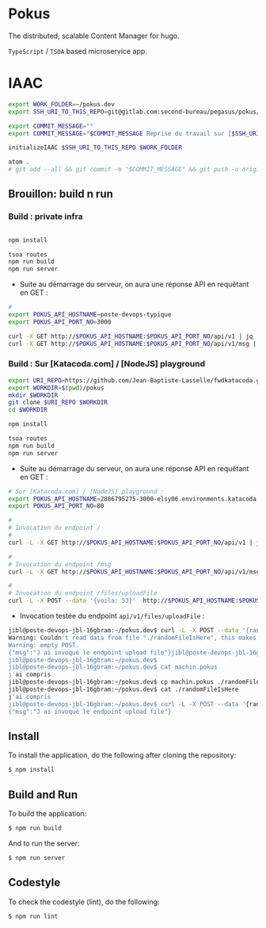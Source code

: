 # Pokus

The distributed, scalable Content Manager for hugo.

`TypeScript` / `TSOA` based microservice app.

# IAAC

```bash
export WORK_FOLDER=~/pokus.dev
export SSH_URI_TO_THIS_REPO=git@gitlab.com:second-bureau/pegasus/pokus/pokus.git

export COMMIT_MESSAGE=""
export COMMIT_MESSAGE="$COMMIT_MESSAGE Reprise du travail sur [$SSH_URI_TO_THIS_REPO]"

initializeIAAC $SSH_URI_TO_THIS_REPO $WORK_FOLDER

atom .
# git add --all && git commit -m "$COMMIT_MESSAGE" && git push -u origin master

```

## Brouillon: build n run

### Build : private infra

```bash

npm install

tsoa routes
npm run build
npm run server
```
* Suite au démarrage du serveur, on aura une réponse API en requêtant en GET :

```bash
#
export POKUS_API_HOSTNAME=poste-devops-typique
export POKUS_API_PORT_NO=3000

curl -X GET http://$POKUS_API_HOSTNAME:$POKUS_API_PORT_NO/api/v1 | jq .
curl -X GET http://$POKUS_API_HOSTNAME:$POKUS_API_PORT_NO/api/v1/msg | jq .

```
### Build : Sur [Katacoda.com] / [NodeJS] playground

```bash
export URI_REPO=https://github.com/Jean-Baptiste-Lasselle/fwdkatacoda.git
export WORKDIR=$(pwd)/pokus
mkdir $WORKDIR
git clone $URI_REPO $WORKDIR
cd $WORKDIR

npm install

tsoa routes
npm run build
npm run server
```
* Suite au démarrage du serveur, on aura une réponse API en requêtant en GET :

```bash
# Sur [Katacoda.com] / [NodeJS] playground :
export POKUS_API_HOSTNAME=2886795275-3000-elsy06.environments.katacoda.com
export POKUS_API_PORT_NO=80

#
# Invocation du endpoint /
#
curl -L -X GET http://$POKUS_API_HOSTNAME:$POKUS_API_PORT_NO/api/v1 | jq .

#
# Invocation du endpoint /msg
curl -L -X GET http://$POKUS_API_HOSTNAME:$POKUS_API_PORT_NO/api/v1/msg | jq .

#
# Invocation du endpoint /files/uploadFile
curl -L -X POST --data '{voila: 53}'  http://$POKUS_API_HOSTNAME:$POKUS_API_PORT_NO/api/v1/files/uploadFile
```
* Invocation testée du endpoint `api/v1/files/uploadFile` :

```bash
jibl@poste-devops-jbl-16gbram:~/pokus.dev$ curl -L -X POST --data '{randomFileIsHere: "./machin"}' --data-binary "@./randomFileIsHere" -H 'content-type: application/x-www-form-urlencoded' http://$POKUS_API_HOSTNAME:$POKUS_API_PORT_NO/api/v1/files/uploadFile
Warning: Couldn't read data from file "./randomFileIsHere", this makes an
Warning: empty POST.
{"msg":"J ai invoqué le endpoint upload file"}jibl@poste-devops-jbl-16gbram:~/pokus.dev$
jibl@poste-devops-jbl-16gbram:~/pokus.dev$
jibl@poste-devops-jbl-16gbram:~/pokus.dev$ cat machin.pokus
j'ai compris
jibl@poste-devops-jbl-16gbram:~/pokus.dev$ cp machin.pokus ./randomFileIsHere
jibl@poste-devops-jbl-16gbram:~/pokus.dev$ cat ./randomFileIsHere
j'ai compris
jibl@poste-devops-jbl-16gbram:~/pokus.dev$ curl -L -X POST --data '{randomFileIsHere: "./machin"}' --data-binary "@./randomFileIsHere" -H 'content-type: application/x-www-form-urlencoded' http://$POKUS_API_HOSTNAME:$POKUS_API_PORT_NO/api/v1/files/uploadFile
{"msg":"J ai invoqué le endpoint upload file"}
```




## Install

To install the application, do the following after cloning the repository:
```bash
$ npm install
```

## Build and Run
To build the application:
```bash
$ npm run build
```

And to run the server:
```bash
$ npm run server
```

## Codestyle
To check the codestyle (lint), do the following:
```bash
$ npm run lint
```
